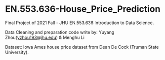# EN.553.636-House_Price_Prediction

Final Project of 2021 Fall - JHU EN.553.636 Introduction to Data Science.

Data Cleaning and preparation code write by: Yuyang Zhou(yzhou193@jhu.edu) & Menghu Li

Dataset: Iowa Ames house price dataset from Dean De Cock (Truman State University).
